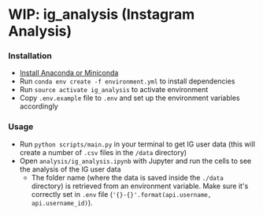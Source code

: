 # WIP: ig_analysis (Instagram Analysis)

### Installation
  - [Install Anaconda or Miniconda](https://conda.io/docs/user-guide/install/macos.html)
  - Run ``conda env create -f environment.yml`` to install dependencies
  - Run ``source activate ig_analysis`` to activate environment
  - Copy ``.env.example`` file to ``.env`` and set up the environment variables accordingly

### Usage
  - Run ``python scripts/main.py`` in your terminal to get IG user data (this will create a number of ``.csv`` files in the ``/data`` directory)
  - Open ``analysis/ig_analysis.ipynb`` with Jupyter and run the cells to see the analysis of the IG user data
    - The folder name (where the data is saved inside the ``./data`` directory) is retrieved from an environment variable. Make sure it's correctly set in ``.env`` file (```'{}-{}'.format(api.username, api.username_id)```).
